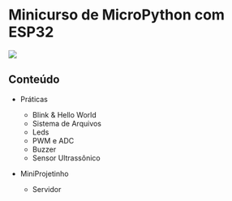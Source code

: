# Minicurso de MicroPython com ESP32
![](https://2.bp.blogspot.com/-1Ba-0mLdZ40/XKouNsR0QEI/AAAAAAAAKTw/L6rZbQr6JkoCbhEMHG5OGRpvTdFsQhhmACLcBGAs/s1600/Modulo-Wifi-ESP32-com-MicroPython.jpg)

## Conteúdo
* Práticas
  * Blink & Hello World
  * Sistema de Arquivos
  * Leds
  * PWM e ADC
  * Buzzer
  * Sensor Ultrassônico
  
* MiniProjetinho
  * Servidor
